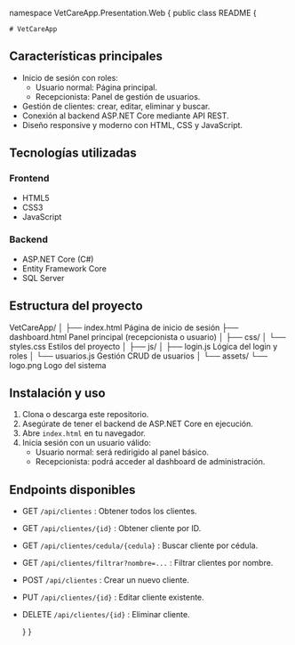 ﻿namespace VetCareApp.Presentation.Web
{
    public class README
    {
    
    # VetCareApp

## Características principales

- Inicio de sesión con roles: 
  - Usuario normal: Página principal.
  - Recepcionista: Panel de gestión de usuarios.
- Gestión de clientes: crear, editar, eliminar y buscar.
- Conexión al backend ASP.NET Core mediante API REST.
- Diseño responsive y moderno con HTML, CSS y JavaScript.

## Tecnologías utilizadas

### Frontend
- HTML5
- CSS3
- JavaScript

### Backend
- ASP.NET Core (C#)
- Entity Framework Core
- SQL Server

## Estructura del proyecto
VetCareApp/
│
├── index.html                 Página de inicio de sesión
├── dashboard.html             Panel principal (recepcionista o usuario)
│
├── css/
│   └── styles.css             Estilos del proyecto
│
├── js/
│   ├── login.js               Lógica del login y roles
│   └── usuarios.js            Gestión CRUD de usuarios
│
└── assets/
    └── logo.png               Logo del sistema


## Instalación y uso

1. Clona o descarga este repositorio.
2. Asegúrate de tener el backend de ASP.NET Core en ejecución.
3. Abre `index.html` en tu navegador.
4. Inicia sesión con un usuario válido:
   - Usuario normal: será redirigido al panel básico.
   - Recepcionista: podrá acceder al dashboard de administración.

## Endpoints disponibles

- GET `/api/clientes` : Obtener todos los clientes.
- GET `/api/clientes/{id}` : Obtener cliente por ID.
- GET `/api/clientes/cedula/{cedula}` : Buscar cliente por cédula.
- GET `/api/clientes/filtrar?nombre=...` : Filtrar clientes por nombre.
- POST `/api/clientes` : Crear un nuevo cliente.
- PUT `/api/clientes/{id}` : Editar cliente existente.
- DELETE `/api/clientes/{id}` : Eliminar cliente.
    
   }
}
